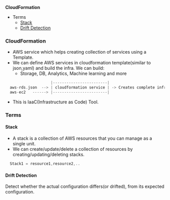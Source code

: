 **CloudFormation**
- Terms
  - [Stack](#s)
  - [Drift Detection](#dd)

### CloudFormation
- AWS service which helps creating collection of services using a Template.
- We can define AWS services in cloudformation template(similar to json,yaml) and build the infra. We can build:
  - Storage, DB, Analytics, Machine learning and more
```c
                    |------------------------|
  aws-rds.json  --> | cloudformation service | -> Creates complete infra
  aws-ec2   ------> |------------------------|
```
- This is IaaC(Infrastructure as Code) Tool.

### Terms
<a name=s></a>
#### Stack
- A stack is a collection of AWS resources that you can manage as a single unit.
- We can create/update/delete a collection of resources by creating/updating/deleting stacks.
```c
  Stack1 = resource1,resource2,..
```

<a name=dd></a>
#### Drift Detection
Detect whether the actual configuration differs(or drifted), from its expected configuration.
